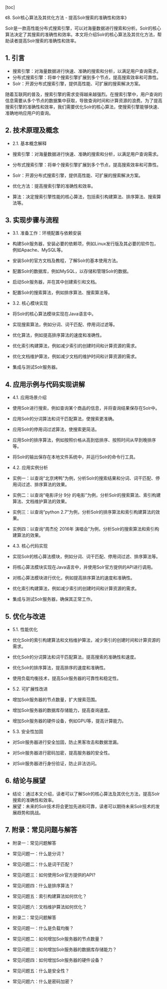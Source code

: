
[toc]                    
                
                
《8. Solr核心算法及其优化方法 - 提高Solr搜索的准确性和效率》

Solr是一款高性能分布式搜索引擎，可以对海量数据进行搜索和分析。Solr的核心算法决定了其搜索的准确性和效率。本文将介绍Solr的核心算法及其优化方法，帮助读者提高Solr搜索的准确性和效率。

## 1. 引言

- 搜索引擎：对海量数据进行快速、准确的搜索和分析，以满足用户查询需求。
- 分布式搜索引擎：将单个搜索引擎扩展到多个节点，提高搜索效率和可靠性。
- Solr：开源分布式搜索引擎，提供高性能、可扩展的搜索解决方案。

随着互联网的普及，搜索引擎的需求变得越来越强烈。在搜索引擎中，用户查询的信息需要从多个节点的数据集中获取，导致查询时间和计算资源的浪费。为了提高搜索引擎的准确性和效率，我们需要优化Solr的核心算法，使搜索引擎能够快速、准确地响应用户的查询。

## 2. 技术原理及概念

- 2.1. 基本概念解释
- 搜索引擎：对海量数据进行快速、准确的搜索和分析，以满足用户查询需求。
- 分布式搜索引擎：将单个搜索引擎扩展到多个节点，提高搜索效率和可靠性。
- Solr：开源分布式搜索引擎，提供高性能、可扩展的搜索解决方案。

- 优化方法：提高搜索引擎的准确性和效率。
- 算法：决定搜索引擎性能的核心算法，包括索引构建算法、排序算法、搜索算法等。

## 3. 实现步骤与流程

- 3.1. 准备工作：环境配置与依赖安装
- 构建Solr服务器，安装必要的依赖项，例如Linux发行版及其必要的软件包，例如Apache、MySQL等。
- 安装Solr的官方文档及教程，了解Solr的基本使用方法。
- 配置Solr的数据库，例如MySQL，以存储和管理Solr的数据。
- 启动Solr服务器，并在其中创建索引和文档。
- 配置Solr的搜索算法，例如排序算法、搜索算法等。

- 3.2. 核心模块实现
- 将Solr的核心算法模块实现在Java语言中。
- 实现搜索算法，例如分词、词干匹配、停用词过滤等。
- 优化算法，例如提高排序算法的速度和准确性。
- 优化索引构建算法，例如减少索引的创建时间和计算资源的需求。
- 优化文档维护算法，例如减少文档的维护时间和计算资源的需求。
- 集成与测试Solr服务器。

## 4. 应用示例与代码实现讲解

- 4.1. 应用场景介绍
- 使用Solr进行搜索，例如查询某个商品的信息，并将查询结果保存在Solr中。
- 应用Solr的分词算法和词干匹配算法，使搜索更准确。
- 应用Solr的停用词过滤算法，使搜索更简洁。
- 应用Solr的排序算法，例如按照价格从高到低排序、按照时间从早到晚排序等。
- 将Solr的输出保存在本地文件系统中，并运行Solr的命令行工具。

- 4.2. 应用实例分析
- 实例一：以查询“北京烤鸭”为例，分析Solr的搜索结果和分词、词干匹配、停用词过滤、排序算法的效果。
- 实例二：以查询“电影评分 9分 的电影”为例，分析Solr的搜索算法、索引构建算法、文档维护算法的效果。
- 实例三：以查询“python 2.7”为例，分析Solr的排序算法和索引构建算法的效果。
- 实例四：以查询“周杰伦 2016年 演唱会”为例，分析Solr的搜索算法和索引构建算法的效果。

- 4.3. 核心代码实现
- 实现Solr的核心算法模块，例如分词、词干匹配、停用词过滤、排序算法等。
- 将核心算法模块实现在Java语言中，并使用Solr官方提供的API进行调用。
- 对核心算法模块进行优化，例如提高排序算法的速度和准确性。
- 优化索引构建算法，例如减少索引的创建时间和计算资源的需求。
- 集成与测试Solr服务器，确保其正常工作。

## 5. 优化与改进

- 5.1. 性能优化
- 优化Solr的索引构建算法和文档维护算法，减少索引的创建时间和计算资源的需求。
- 优化Solr的分词算法和词干匹配算法，提高搜索的准确性和速度。
- 优化Solr的排序算法，提高排序的速度和准确性。
- 使用负载均衡技术，提高Solr服务器的可靠性和稳定性。

- 5.2. 可扩展性改进
- 增加Solr服务器的节点数量，扩大搜索范围。
- 增加Solr服务器的数据库存储能力，提高查询速度。
- 增加Solr服务器的硬件设备，例如GPU等，提高计算能力。

- 5.3. 安全性加固
- 对Solr服务器进行安全加固，防止黑客攻击和数据泄漏。
- 对Solr服务器进行密码加密，提高服务器的安全性。
- 对Solr服务器进行身份验证，防止非法访问。

## 6. 结论与展望

- 结论：通过本文介绍，读者可以了解Solr的核心算法及其优化方法，提高Solr搜索的准确性和效率。
- 展望：未来的Solr技术将会更加先进和可靠，读者可以期待未来Solr技术的发展趋势和挑战。

## 7. 附录：常见问题与解答

- 附录一：常见问题解答
- 常见问题一：什么是分词？
- 常见问题二：什么是词干匹配？
- 常见问题三：如何使用Solr官方提供的API?
- 常见问题四：什么是排序算法？
- 常见问题五：索引构建算法如何优化？
- 常见问题六：文档维护算法如何优化？

- 附录二：常见问题解答
- 常见问题一：什么是负载均衡？
- 常见问题二：如何增加Solr服务器的节点数量？
- 常见问题三：如何增加Solr服务器的数据库存储能力？
- 常见问题四：如何增加Solr服务器的硬件设备？
- 常见问题五：什么是安全性？
- 常见问题六：什么是密码加密？

